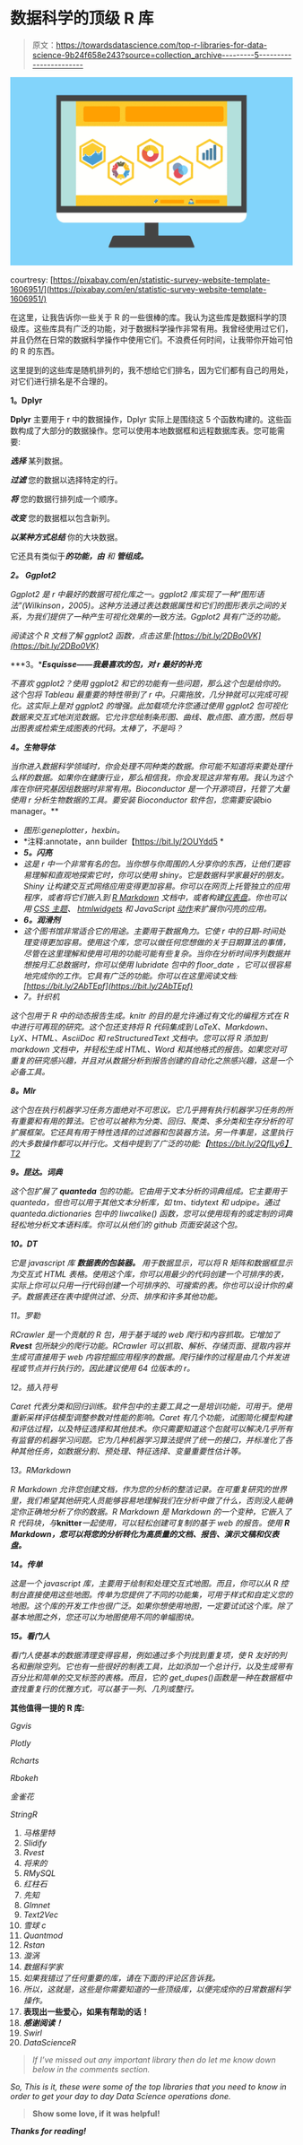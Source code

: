 # 数据科学的顶级 R 库

> 原文：<https://towardsdatascience.com/top-r-libraries-for-data-science-9b24f658e243?source=collection_archive---------5----------------------->

![](img/c779cc6c0df9715b46b47c99330086be.png)

courtresy: [https://pixabay.com/en/statistic-survey-website-template-1606951/](https://pixabay.com/en/statistic-survey-website-template-1606951/)

在这里，让我告诉你一些关于 R 的一些很棒的库。我认为这些库是数据科学的顶级库。这些库具有广泛的功能，对于数据科学操作非常有用。我曾经使用过它们，并且仍然在日常的数据科学操作中使用它们。不浪费任何时间，让我带你开始可怕的 R 的东西。

这里提到的这些库是随机排列的，我不想给它们排名，因为它们都有自己的用处，对它们进行排名是不合理的。

**1。Dplyr**

**Dplyr** 主要用于 r 中的数据操作，Dplyr 实际上是围绕这 5 个函数构建的。这些函数构成了大部分的数据操作。您可以使用本地数据框和远程数据库表。您可能需要:

***选择*** 某列数据。

***过滤*** 您的数据以选择特定的行。

***将*** 您的数据行排列成一个顺序。

***改变*** 您的数据框以包含新列。

***以某种方式总结*** 你的大块数据。

它还具有类似于****的功能，由*** 和 ***管组成。****

***2。** **Ggplot2***

*Ggplot2 是 r 中最好的数据可视化库之一。ggplot2 库实现了一种“图形语法”(Wilkinson，2005)。这种方法通过表达数据属性和它们的图形表示之间的关系，为我们提供了一种产生可视化效果的一致方法。Ggplot2 具有广泛的功能。*

*阅读这个 R 文档了解 ggplot2 函数，点击这里:[https://bit.ly/2DBo0VK](https://bit.ly/2DBo0VK)*

***3。****Esquisse——我最喜欢的包，对 r 最好的补充***

*不喜欢 ggplot2？使用 ggplot2 和它的功能有一些问题，那么这个包是给你的。这个包将 Tableau 最重要的特性带到了 r 中。只需拖放，几分钟就可以完成可视化。这实际上是对 ggplot2 的增强。此加载项允许您通过使用 ggplot2 包可视化数据来交互式地浏览数据。它允许您绘制条形图、曲线、散点图、直方图，然后导出图表或检索生成图表的代码。太棒了，不是吗？*

***4。生物导体***

*当你进入数据科学领域时，你会处理不同种类的数据。你可能不知道将来要处理什么样的数据。如果你在健康行业，那么相信我，你会发现这非常有用。我认为这个库在你研究基因组数据时非常有用。Bioconductor 是一个开源项目，托管了大量使用 r 分析生物数据的工具。要安装 Bioconductor 软件包，您需要安装*bio manager。**

*   *图形:geneplotter，hexbin。*
*   *注释:annotate，ann builder【https://bit.ly/2OUYdd5 *
*   ***5。闪亮***
*   *这是 r 中一个非常有名的包。当你想与你周围的人分享你的东西，让他们更容易理解和直观地探索它时，你可以使用 shiny。它是数据科学家最好的朋友。Shiny 让构建交互式网络应用变得更加容易。你可以在网页上托管独立的应用程序，或者将它们嵌入到 [R Markdown](http://rmarkdown.rstudio.com/) 文档中，或者构建[仪表盘](http://rstudio.github.io/shinydashboard/)。你也可以用 [CSS 主题](http://rstudio.github.io/shinythemes/)、 [htmlwidgets](http://www.htmlwidgets.org/) 和 JavaScript [动作](https://github.com/daattali/shinyjs/blob/master/README.md)来扩展你闪亮的应用。*
*   ***6。润滑剂***
*   *这个图书馆非常适合它的用途。主要用于数据角力。它使 r 中的日期-时间处理变得更加容易。使用这个库，您可以做任何您想做的关于日期算法的事情，尽管在这里理解和使用可用的功能可能有些复杂。当你在分析时间序列数据并想按月汇总数据时，你可以使用 lubridate 包中的 *floor_date* ，它可以很容易地完成你的工作。它具有广泛的功能。你可以在这里阅读文档:[https://bit.ly/2AbTEpf](https://bit.ly/2AbTEpf)*
*   *7。针织机*

*这个包用于 R 中的动态报告生成。knitr 的目的是允许通过有文化的编程方式在 R 中进行可再现的研究。这个包还支持将 R 代码集成到 LaTeX、Markdown、LyX、HTML、AsciiDoc 和 reStructuredText 文档中。您可以将 R 添加到 markdown 文档中，并轻松生成 HTML、Word 和其他格式的报告。如果您对可重复的研究感兴趣，并且对从数据分析到报告创建的自动化之旅感兴趣，这是一个必备工具。*

***8。Mlr***

*这个包在执行机器学习任务方面绝对不可思议。它几乎拥有执行机器学习任务的所有重要和有用的算法。它也可以被称为分类、回归、聚类、多分类和生存分析的可扩展框架。它还具有用于特性选择的过滤器和包装器方法。另一件事是，这里执行的大多数操作都可以并行化。文档中提到了广泛的功能:【https://bit.ly/2QflLy6】T2*

***9。昆达。*词典****

*这个包扩展了 ***quanteda*** 包的功能。它由用于文本分析的词典组成。它主要用于 quanteda，但也可以用于其他文本分析库，如 tm、tidytext 和 udpipe。通过 quanteda.dictionaries 包中的 *liwcalike()* 函数，您可以使用现有的或定制的词典轻松地分析文本语料库。你可以从他们的 github 页面安装这个包。*

***10。DT***

*它是 javascript 库 ***数据表的包装器。*** 用于数据显示，可以将 R 矩阵和数据框显示为交互式 HTML 表格。使用这个库，你可以用最少的代码创建一个可排序的表，实际上你可以只用一行代码创建一个可排序的、可搜索的表。你也可以设计你的桌子。数据表还在表中提供过滤、分页、排序和许多其他功能。*

*11。罗勒*

*RCrawler 是一个贡献的 R 包，用于基于域的 web 爬行和内容抓取。它增加了 ***Rvest*** 包所缺少的爬行功能。RCrawler 可以抓取、解析、存储页面、提取内容并生成可直接用于 web 内容挖掘应用程序的数据。爬行操作的过程是由几个并发进程或节点并行执行的，因此建议使用 64 位版本的 r。*

*12。插入符号*

*Caret 代表分类和回归训练。软件包中的主要工具之一是培训功能，可用于。使用重新采样评估模型调整参数对性能的影响。Caret 有几个功能，试图简化模型构建和评估过程，以及特征选择和其他技术。你只需要知道这个包就可以解决几乎所有有监督的机器学习问题。它为几种机器学习算法提供了统一的接口，并标准化了各种其他任务，如数据分割、预处理、特征选择、变量重要性估计等。*

*13。RMarkdown*

*R Markdown 允许您创建文档，作为您的分析的整洁记录。在可重复研究的世界里，我们希望其他研究人员能够容易地理解我们在分析中做了什么，否则没人能确定你正确地分析了你的数据。R Markdown 是 Markdown 的一个变种，它嵌入了 R 代码块，与***knitter***一起使用，可以轻松创建可复制的基于 web 的报告。使用 **R Markdown，您可以将您的分析转化为高质量的文档、报告、演示文稿和仪表盘。***

***14。传单***

*这是一个 javascript 库，主要用于绘制和处理交互式地图。而且，你可以从 R 控制台直接使用这些地图。传单为您提供了不同的功能集，可用于样式和自定义您的地图。这个库的开发工作也很广泛。如果你想使用地图，一定要试试这个库。除了基本地图之外，您还可以为地图使用不同的单幅图块。*

***15。看门人***

*看门人使基本的数据清理变得容易，例如通过多个列找到重复项，使 R 友好的列名和删除空列。它也有一些很好的制表工具，比如添加一个总计行，以及生成带有百分比和简单的交叉标签的表格。而且，它的 get_dupes()函数是一种在数据框中查找重复行的优雅方式，可以基于一列、几列或整行。*

****其他值得一提的 R 库:****

*Ggvis*

*Plotly*

*Rcharts*

*Rbokeh*

*金雀花*

*StringR*

1.  *马格里特*
2.  *Slidify*
3.  *Rvest*
4.  *将来的*
5.  *RMySQL*
6.  *红柱石*
7.  *先知*
8.  *Glmnet*
9.  *Text2Vec*
10.  *雪球 c*
11.  *Quantmod*
12.  *Rstan*
13.  *漩涡*
14.  *数据科学家*
15.  *如果我错过了任何重要的库，请在下面的评论区告诉我。*
16.  *所以，这就是，这些是你需要知道的一些顶级库，以便完成你的日常数据科学操作。*
17.  ****表现出一些爱心，如果有帮助的话！****
18.  ***感谢阅读！***
19.  *Swirl*
20.  *DataScienceR*

> *If I’ve missed out any important library then do let me know down below in the comments section.*

*So, This is it, these were some of the top libraries that you need to know in order to get your day to day Data Science operations done.*

> ****Show some love, if it was helpful!****

***Thanks for reading!***